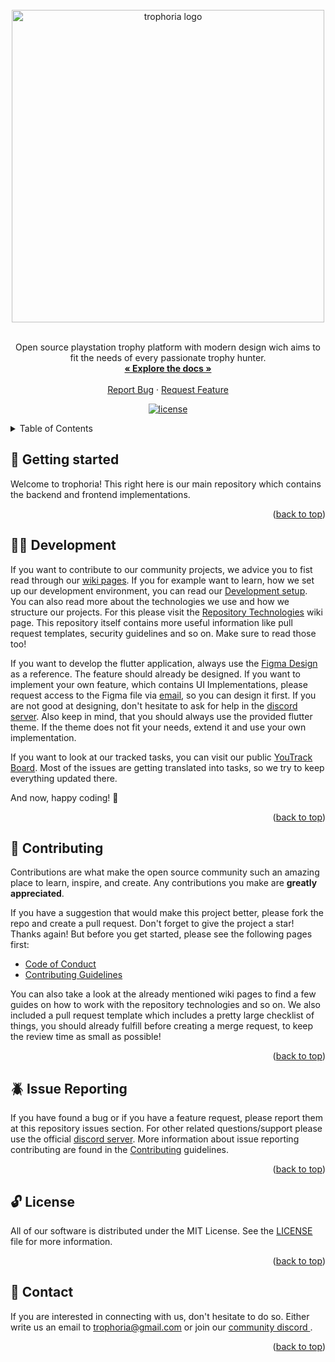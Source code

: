 <div id="top" />

<br />
<div align="center">
  <a href="https://github.com/trophoria">
    <img src="https://github.com/trophoria/.github/blob/main/brand/brand.png" width="500" alt="trophoria logo" />
  </a>

  <br />
  <br />

  <p align="center">
    Open source playstation trophy platform with modern design wich aims to fit the needs of every passionate trophy hunter.
    <br />
    <a href="https://trophoria.github.io/trophoria/"><strong>« Explore the docs »</strong></a>
    <br />
    <br />
    <a href="https://github.com/trophoria/trophoria/issues/newtemplate=bug_report.md">Report Bug</a>
    ·
    <a href="https://github.com/trophoria/trophoria/issues/newtemplate=feature_request.md">Request Feature</a>
  </p>

  <p align="center">
  	<a href="https://github.com/trophoria/trophoria/blob/main/LICENSE" title="license">
			<img src="https://img.shields.io/github/license/trophoria/trophoria?style=for-the-badge" alt="license" />
		</a>
  </p>
</div>

<details>
  <summary>Table of Contents</summary>
  <ol>
    <li><a href="#👋-getting-started">Getting Started</a></li>
    <li><a href="#🧑‍💻-development">Development</a></li>
    <li><a href="#👥-contributing">Contributing</a></li>
    <li><a href="#🪲-issue-reporting">Issue Reporting</a></li>
    <li><a href="#🔓-license">License</a></li>
    <li><a href="#💌-contact">Contact</a></li>
  </ol>
</details>


## 👋 Getting started

Welcome to trophoria! This right here is our main repository which contains the backend and frontend implementations. 

<p align="right">(<a href="#top">back to top</a>)</p>

## 🧑‍💻 Development

If you want to contribute to our community projects, we advice you to fist read through our [wiki pages](https://github.com/trophoria/.github/wiki). If you for example want to learn, how we set up our development environment, you can read our [Development setup](https://github.com/trophoria/.github/wiki/2-Development-setup). You can also read more about the technologies we use and how we structure our projects. For this please visit the [Repository Technologies](https://github.com/trophoria/.github/wiki/1-Repository-Technologies) wiki page. This repository itself contains more useful information like pull request templates, security guidelines and so on. Make sure to read those too!

If you want to develop the flutter application, always use the [Figma Design](https://www.figma.com/file/17SShpPAQ5l3G0zFcV7sjm/Trophoria-Design-System?node-id=0%3A1) as a reference. The feature should already be designed. If you want to implement your own feature, which contains UI Implementations, please request access to the Figma file via [email](mailto:trophoria@gmail.com), so you can design it first. If you are not good at designing, don't hesitate to ask for help in the [discord server](https://discord.gg/qWPyFWkff6). Also keep in mind, that you should always use the provided flutter theme. If the theme does not fit your needs, extend it and use your own implementation.

If you want to look at our tracked tasks, you can visit our public [YouTrack Board](https://trophoria.youtrack.cloud/agiles/131-2/current). Most of the issues are getting translated into tasks, so we try to keep everything updated there.

And now, happy coding! 🎉

<p align="right">(<a href="#top">back to top</a>)</p>

## 👥 Contributing

Contributions are what make the open source community such an amazing place to learn, inspire, and create. Any contributions you make are **greatly appreciated**.

If you have a suggestion that would make this project better, please fork the repo and create a pull request. Don't forget to give the project a star! Thanks again! But before you get started, please see the following pages first:

- [Code of Conduct](.github/CODE_OF_CONDUCT.md)
- [Contributing Guidelines](.github/CONTRIBUTING.md)

You can also take a look at the already mentioned wiki pages to find a few guides on how to work with the repository technologies and so on. We also included a pull request template which includes a pretty large checklist of things, you should already fulfill before creating a merge request, to keep the review time as small as possible! 

<p align="right">(<a href="#top">back to top</a>)</p>

## 🪲 Issue Reporting

If you have found a bug or if you have a feature request, please report them at this repository issues section. For other related questions/support please use the official [discord server](https://discord.gg/qWPyFWkff6). More information about issue reporting contributing are found in the [Contributing](./.github/CONTRIBUTING.md) guidelines.

<p align="right">(<a href="#top">back to top</a>)</p>

## 🔓 License

All of our software is distributed under the MIT License. See the [LICENSE](./LICENSE) file for more information.

<p align="right">(<a href="#top">back to top</a>)</p>

## 💌 Contact

If you are interested in connecting with us, don't hesitate to do so. Either write us an email to [trophoria@gmail.com](mailto:trophoria@gmail.com) or join our [community discord ](https://discord.gg/qWPyFWkff6).

<p align="right">(<a href="#top">back to top</a>)</p>
